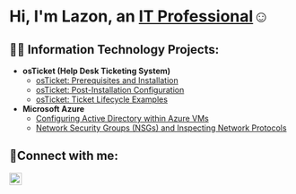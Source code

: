 <h1>Hi, I'm Lazon, an <a href="https://linkedin.com/in/lazon-george">IT Professional</a>☺</h1>

<h2>👨‍💻 Information Technology Projects:</h2>

- <b>osTicket (Help Desk Ticketing System)</b>
  - [osTicket: Prerequisites and Installation](https://github.com/LazonGeorge/osticket-prereqs)
  - [osTicket: Post-Installation Configuration](https://github.com/LazonGeorge/post-install-config)
  - [osTicket: Ticket Lifecycle Examples](https://github.com/LazonGeorge/ticket-lifecycle)
- <b>Microsoft Azure</b>
  - [Configuring Active Directory within Azure VMs](https://github.com/LazonGeorge/configure-ad)
  - [Network Security Groups (NSGs) and Inspecting Network Protocols](https://github.com/LazonGeorge/azure-network-protocols)

<h2>🤳Connect with me:</h2>


[<img align="left" alt="Lazon | LinkedIn" width="22px" src="https://cdn.jsdelivr.net/npm/simple-icons@v3/icons/linkedin.svg" />][linkedin]



[linkedin]: https://www.linkedin.com/in/lazon-george
